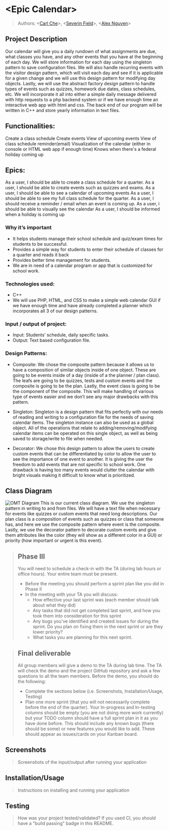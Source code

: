 # \<Epic Calendar\>
 
 > Authors: \<[Carl Che](https://github.com/pureche)\>, \<[Severin Field](https://github.com/sevdeawesome)\>, \<[Alex Nguyen](https://github.com/Anguy600)\>
 

## Project Description
Our calendar will give you a daily rundown of what assignments are due, what classes you have, and any other events that you have at the beginning of each day. We will store information for each day using the singleton pattern to save configuration files. We will also handle recurring events with the visitor design pattern, which will visit each day and see if it is applicable for a given change and we will use this design pattern for modifying day objects. Lastly, we will use the abstract factory design pattern to handle types of events such as quizzes, homework due dates, class schedules, etc. We will incorporate it all into either a simple daily message delivered with http requests to a php backend system or if we have enough time an interactive web app with html and css. The back end of our program will be written in C++ and store yearly information in text files. 


## Functionalities:
Create a class schedule
Create events
View of upcoming events
View of class schedule
reminder(email)
Visualization of the calendar (either in console or HTML web app if enough time)
Knows when there's a federal holiday coming up


## Epics:
As a user, I should be able to create a class schedule for a quarter.
As a user, I should be able to create events such as quizzes and exams.
As a user, I should be able to see a calendar of upcoming events
As a user, I should be able to see my full class schedule for the quarter.
As a user, I should receive a reminder / email when an event is coming up.
As a user, i should be able to visually see the calendar
As a user, I should be informed when a holiday is coming up

### Why it’s important
 - It helps students manage their school schedule and quiz/exam times for students to be successful.
 - Provides a simple way for students to enter their schedule of classes for a quarter and reads it back
 - Provides better time management for students.
 - We are in need of a calendar program or app that is customized for school work.

### Technologies used: 
 - C++
 - We will use PHP, HTML, and CSS to make a simple web calendar GUI if we have enough time and have already completed a planner which incorporates all 3 of our design patterns. 


### Input / output of project:
- Input: Students’ schedule, daily specific tasks.
- Output: Text based configuration file.




### Design Patterns:
- Composite: 
We chose the composite pattern because it allows us to have a composition of similar objects inside of one object. These are going to be events inside of a day (inside of a the planner / plan class). The leafs are going to be quizzes, tests and custom events and the composite is going to be the plan. Lastly, the event class is going to be the component of the composite. This will make handling of various type of events easier and we don’t see any major drawbacks with this pattern.  


- Singleton: 
Singleton is a design pattern that fits perfectly with our needs of reading and writing to a configuration file for the needs of saving calendar items. The singleton instance can also be used as a global object. All of the operations that relate to adding/removing/modifying calendar items can be operated on this single object, as well as being saved to storage/write to file when needed. 


- Decorator: We chose this design pattern to allow the users to create custom events that can be differentiated by color to allow the user to see the importance of one event to another. It is  giving the user the freedom to add  events that are not specific to school work. One drawback is having too many events would clutter the calendar with bright visuals making it difficult to know what is prioritized.



## Class Diagram

 ![OMT Diagram](https://github.com/cs100/final-project-cche003-anguy600-sfiel003/blob/master/project%20(2).png)
 This is our current class diagram. We use the singleton pattern in writing to and from files. We will have a text file when necessary for events like quizzes or custom events that need long descriptions. Our plan class is a composition of events such as quizzes or class that someone has, and here we use the composite pattern where event is the composite. Lastly, we use the decorator pattern to decorate custom events and give them attributes like the color (they will show as a different color in a GUI) or priority (how important or urgent is this event). 
 
 > ## Phase III
 > You will need to schedule a check-in with the TA (during lab hours or office hours). Your entire team must be present. 
 > * Before the meeting you should perform a sprint plan like you did in Phase II
 > * In the meeting with your TA you will discuss: 
 >   - How effective your last sprint was (each member should talk about what they did)
 >   - Any tasks that did not get completed last sprint, and how you took them into consideration for this sprint
 >   - Any bugs you've identified and created issues for during the sprint. Do you plan on fixing them in the next sprint or are they lower priority?
 >   - What tasks you are planning for this next sprint.

 > ## Final deliverable
 > All group members will give a demo to the TA during lab time. The TA will check the demo and the project GitHub repository and ask a few questions to all the team members. 
 > Before the demo, you should do the following:
 > * Complete the sections below (i.e. Screenshots, Installation/Usage, Testing)
 > * Plan one more sprint (that you will not necessarily complete before the end of the quarter). Your In-progress and In-testing columns should be empty (you are not doing more work currently) but your TODO column should have a full sprint plan in it as you have done before. This should include any known bugs (there should be some) or new features you would like to add. These should appear as issues/cards on your Kanban board. 
 ## Screenshots
 > Screenshots of the input/output after running your application
 ## Installation/Usage
 > Instructions on installing and running your application
 ## Testing
 > How was your project tested/validated? If you used CI, you should have a "build passing" badge in this README.
 
